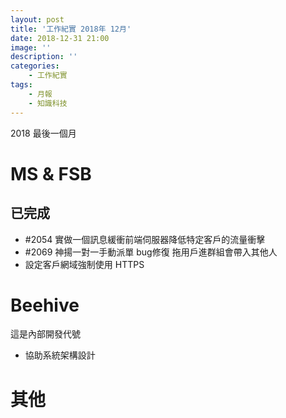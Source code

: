 ```yaml
---
layout: post
title: '工作紀實 2018年 12月'
date: 2018-12-31 21:00
image: ''
description: ''
categories:
    - 工作紀實
tags:
    - 月報
    - 知識科技
---
```


2018 最後一個月

# MS & FSB

## 已完成

* #2054 實做一個訊息緩衝前端伺服器降低特定客戶的流量衝擊
* #2069 神揚一對一手動派單 bug修復 拖用戶進群組會帶入其他人 
* 設定客戶網域強制使用 HTTPS

# Beehive

這是內部開發代號

* 協助系統架構設計

# 其他
